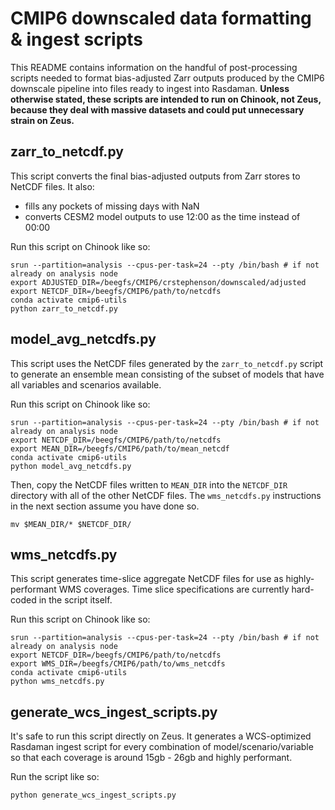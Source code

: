 # CMIP6 downscaled data formatting & ingest scripts

This README contains information on the handful of post-processing scripts needed to format bias-adjusted Zarr outputs produced by the CMIP6 downscale pipeline into files ready to ingest into Rasdaman. **Unless otherwise stated, these scripts are intended to run on Chinook, not Zeus, because they deal with massive datasets and could put unnecessary strain on Zeus.**

## zarr_to_netcdf.py

This script converts the final bias-adjusted outputs from Zarr stores to NetCDF files. It also:

- fills any pockets of missing days with NaN
- converts CESM2 model outputs to use 12:00 as the time instead of 00:00

Run this script on Chinook like so:

```
srun --partition=analysis --cpus-per-task=24 --pty /bin/bash # if not already on analysis node
export ADJUSTED_DIR=/beegfs/CMIP6/crstephenson/downscaled/adjusted
export NETCDF_DIR=/beegfs/CMIP6/path/to/netcdfs
conda activate cmip6-utils
python zarr_to_netcdf.py
```

## model_avg_netcdfs.py

This script uses the NetCDF files generated by the `zarr_to_netcdf.py` script to generate an ensemble mean consisting of the subset of models that have all variables and scenarios available.

Run this script on Chinook like so:

```
srun --partition=analysis --cpus-per-task=24 --pty /bin/bash # if not already on analysis node
export NETCDF_DIR=/beegfs/CMIP6/path/to/netcdfs
export MEAN_DIR=/beegfs/CMIP6/path/to/mean_netcdf
conda activate cmip6-utils
python model_avg_netcdfs.py
```

Then, copy the NetCDF files written to `MEAN_DIR` into the `NETCDF_DIR` directory with all of the other NetCDF files. The `wms_netcdfs.py` instructions in the next section assume you have done so.

```
mv $MEAN_DIR/* $NETCDF_DIR/
```

## wms_netcdfs.py

This script generates time-slice aggregate NetCDF files for use as highly-performant WMS coverages. Time slice specifications are currently hard-coded in the script itself.

Run this script on Chinook like so:

```
srun --partition=analysis --cpus-per-task=24 --pty /bin/bash # if not already on analysis node
export NETCDF_DIR=/beegfs/CMIP6/path/to/netcdfs
export WMS_DIR=/beegfs/CMIP6/path/to/wms_netcdfs
conda activate cmip6-utils
python wms_netcdfs.py
```

## generate_wcs_ingest_scripts.py

It's safe to run this script directly on Zeus. It generates a WCS-optimized Rasdaman ingest script for every combination of model/scenario/variable so that each coverage is around 15gb - 26gb and highly performant.

Run the script like so:

```
python generate_wcs_ingest_scripts.py
```
